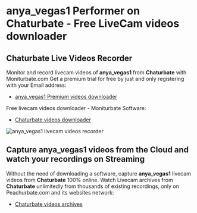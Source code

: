 # anya_vegas1 Performer on Chaturbate - Free LiveCam videos downloader

## Chaturbate Live Videos Recorder

Monitor and record livecam videos of **anya_vegas1** from **Chaturbate** with Moniturbate.com
Get a premium trial for free by just and only registering with your Email address:
* [anya_vegas1 Premium videos downloader](https://moniturbate.com/request-demo-licence-key.html)

Free livecam videos downloader - Moniturbate Software:
* [Chaturbate videos downloader](https://moniturbate.com/moniturbate-download-software.html)

![anya_vegas1 livecam videos recorder](https://peachurnet.com/templates/moniturbate-software.png)


## Capture anya_vegas1 videos from the Cloud and watch your recordings on Streaming

Without the need of downloading a software, capture **anya_vegas1** livecam videos from **Chaturbate** 100% online.
Watch Livecam archives from **Chaturbate** unlimitedly from thousands of existing recordings, only on Peachurbate.com and its websites network:
* [Chaturbate videos archives](https://peachurnet.com/)